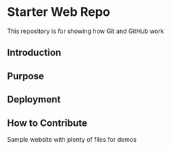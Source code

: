 # Starter Web Repo

This repository is for showing how Git and GitHub work
## Introduction

## Purpose
## Deployment
## How to Contribute
Sample website with plenty of files for demos